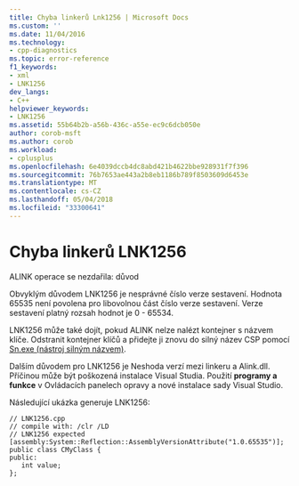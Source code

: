 ```yaml
---
title: Chyba linkerů Lnk1256 | Microsoft Docs
ms.custom: ''
ms.date: 11/04/2016
ms.technology:
- cpp-diagnostics
ms.topic: error-reference
f1_keywords:
- xml
- LNK1256
dev_langs:
- C++
helpviewer_keywords:
- LNK1256
ms.assetid: 55b64b2b-a56b-436c-a55e-ec9c6dcb050e
author: corob-msft
ms.author: corob
ms.workload:
- cplusplus
ms.openlocfilehash: 6e4039dccb4dc8abd421b4622bbe928931f7f396
ms.sourcegitcommit: 76b7653ae443a2b8eb1186b789f8503609d6453e
ms.translationtype: MT
ms.contentlocale: cs-CZ
ms.lasthandoff: 05/04/2018
ms.locfileid: "33300641"
---
```

# <a name="linker-tools-error-lnk1256"></a>Chyba linkerů LNK1256
ALINK operace se nezdařila: důvod  
  
 Obvyklým důvodem LNK1256 je nesprávné číslo verze sestavení. Hodnota 65535 není povolena pro libovolnou část číslo verze sestavení. Verze sestavení platný rozsah hodnot je 0 - 65534.  
  
 LNK1256 může také dojít, pokud ALINK nelze nalézt kontejner s názvem klíče. Odstranit kontejner klíčů a přidejte ji znovu do silný název CSP pomocí [Sn.exe (nástroj silným názvem)](/dotnet/framework/tools/sn-exe-strong-name-tool).  
  
 Dalším důvodem pro LNK1256 je Neshoda verzí mezi linkeru a Alink.dll. Příčinou může být poškozená instalace Visual Studia. Použití **programy a funkce** v Ovládacích panelech opravy a nové instalace sady Visual Studio.  
  
 Následující ukázka generuje LNK1256:  
  
```  
// LNK1256.cpp  
// compile with: /clr /LD  
// LNK1256 expected  
[assembly:System::Reflection::AssemblyVersionAttribute("1.0.65535")];  
public class CMyClass {  
public:  
   int value;  
};  
```